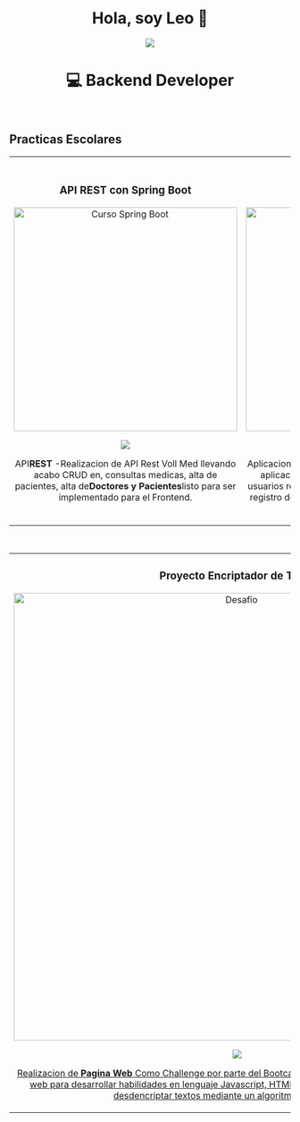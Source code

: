 <div align="center">
<h1 align="center">Hola, soy Leo 👋</h1>
</div>
<div align="center">  
<img src="https://i.imgur.com/irLwEz2.gif">
</div>
<div align="center">
<h1 align="center">💻 Backend Developer</h1>
</div>
<br>

## Practicas Escolares
<table>
<tr>
<td width="50%">
<h3 align="center">API REST con Spring Boot</h3>
<div align="center">
<a href="https://github.com/Comando562/API_SpringB_Medica" target="_blank"><img src="https://i.imgur.com/qTtkTqm.gif" width="400" alt="Curso Spring Boot"></a>
<p>
<a href="https://github.com/Comando562/API_SpringB_Medica" target="_blank">
<img src="https://img.shields.io/badge/C%C3%93DIGO-80ffaa?style=for-the-badge&logo=github&logoColor=black">
</a>
</p>
<p>API<strong>REST</strong> -Realizacion de API Rest Voll Med llevando acabo CRUD en, consultas medicas, alta de pacientes, alta de<strong>Doctores y Pacientes</strong>listo para ser implementado para el Frontend.</p>
</div>
                                                                                      
</td>

<td width="50%">
               <br>
<h3 align="center">Bytebank</h3>
<div align="center">                                       
<a href="https://github.com/Comando562/PracticasAngularAlura" target="_blank"><img src="https://i.imgur.com/fROR4IY.gif" width="400" alt="Curso Angular 1"></a>
<br>
<p>
<a href="https://github.com/Comando562/PracticasAngularAlura" target="_blank">
<img src="https://img.shields.io/badge/C%C3%93DIGO-80ffaa?style=for-the-badge&logo=github&logoColor=black">
</a>
</p>
</p>Aplicacion en<strong>BANCA EN LINEA</strong>Este proyecto es una aplicación de banca en línea que permite a los usuarios realizar transferencias de dinero y llevar un registro de sus transacciones    financieras, asi como Registro de Transferencias</p>
</div>                                                             
</table>                                                                                 
</div>
<br>

<table>
<tr>
<td width="100%">
<h3 align="center">Proyecto Encriptador de Texto</h3>
<div align="center">
<a href="https://github.com/Comando562/Encriptador_Texto" target="_blank"><img src="https://i.imgur.com/HA4hxIX.jpg" width="800" alt="Desafio"></a>
<p>
<a href="https://github.com/Comando562/Encriptador_Texto" target="_blank">
<img src="https://img.shields.io/badge/CÓDIGO-ff9?style=for-the-badge&logo=github&logoColor=black">
</p>
</p>Realizacion de  <strong>Pagina Web</strong> Como Challenge por parte del Bootcamp Alura, en donde se pide una pagina web para desarrollar  habilidades en lenguaje Javascript, HTML, CSS, con el objetivo de encriptar y desdencriptar textos mediante un algoritmos en Javascript</p>
</div>
                                                                                      
</td>                                                    
</table>                                                                                 
</div>
<br>

